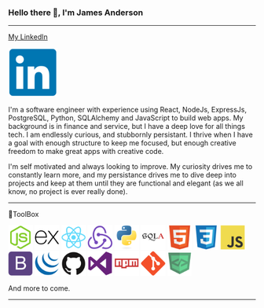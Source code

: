 ### Hello there 👋, I'm James Anderson

---

[My LinkedIn](https://www.linkedin.com/in/james-andrew-anderson/)

<a href="https://www.linkedin.com/in/james-andrew-anderson/"><img src="https://raw.githubusercontent.com/devicons/devicon/7a4ca8aa871d6dca81691e018d31eed89cb70a76/icons/linkedin/linkedin-original.svg" alt="James Andrew Anderson LinkedIn" width="100px"></img></a>

I'm a software engineer with experience using React, NodeJs, ExpressJs, PostgreSQL, Python, SQLAlchemy and JavaScript to build web apps. My background is in finance and service, but I have a deep love for all things tech. I am endlessly curious, and stubbornly persistant. I thrive when I have a goal with enough structure to keep me focused, but enough creative freedom to make great apps with creative code.

I'm self motivated and always looking to improve. My curiosity drives me to constantly learn more, and my persistance drives me to dive deep into projects and keep at them until they are functional and elegant (as we all know, no project is ever really done).

---

🧰ToolBox

<img alt="NodeJS" src="https://raw.githubusercontent.com/devicons/devicon/7a4ca8aa871d6dca81691e018d31eed89cb70a76/icons/nodejs/nodejs-original.svg" width="50px"></img>
<img alt="ExpressJs" src="https://raw.githubusercontent.com/devicons/devicon/7a4ca8aa871d6dca81691e018d31eed89cb70a76/icons/express/express-original.svg" width="50px"></img>
<img alt="React" src="https://raw.githubusercontent.com/devicons/devicon/7a4ca8aa871d6dca81691e018d31eed89cb70a76/icons/react/react-original.svg" width="50px"></img>
<img alt="Redux" src="https://raw.githubusercontent.com/devicons/devicon/7a4ca8aa871d6dca81691e018d31eed89cb70a76/icons/redux/redux-original.svg" width="50px"></img>
<img alt="Python" src="https://raw.githubusercontent.com/devicons/devicon/7a4ca8aa871d6dca81691e018d31eed89cb70a76/icons/python/python-original.svg" width="50px"></img>
<img alt="SQLAlchemy" src="https://raw.githubusercontent.com/devicons/devicon/7a4ca8aa871d6dca81691e018d31eed89cb70a76/icons/sqlalchemy/sqlalchemy-original.svg" width="50px"></img>
<img alt="HTML5" src="https://raw.githubusercontent.com/devicons/devicon/7a4ca8aa871d6dca81691e018d31eed89cb70a76/icons/html5/html5-original.svg" width="50px"></img>
<img alt="CSS3" src="https://raw.githubusercontent.com/devicons/devicon/7a4ca8aa871d6dca81691e018d31eed89cb70a76/icons/css3/css3-original.svg" width="50px"></img>
<img alt="JavaScript" src="https://raw.githubusercontent.com/devicons/devicon/7a4ca8aa871d6dca81691e018d31eed89cb70a76/icons/javascript/javascript-original.svg" width="50px"></img>
<img alt="Bootstrap" src="https://raw.githubusercontent.com/devicons/devicon/7a4ca8aa871d6dca81691e018d31eed89cb70a76/icons/bootstrap/bootstrap-plain.svg" width="50px"></img>
<img alt="jQuery" src="https://raw.githubusercontent.com/devicons/devicon/7a4ca8aa871d6dca81691e018d31eed89cb70a76/icons/jquery/jquery-original.svg" width="50px"></img>
<img alt="Github" src="https://raw.githubusercontent.com/devicons/devicon/7a4ca8aa871d6dca81691e018d31eed89cb70a76/icons/github/github-original.svg" width="50px"></img>
<img alt="VSCode" src="https://raw.githubusercontent.com/devicons/devicon/7a4ca8aa871d6dca81691e018d31eed89cb70a76/icons/visualstudio/visualstudio-plain.svg" width="50px"></img>
<img alt="NPM" src="https://raw.githubusercontent.com/devicons/devicon/7a4ca8aa871d6dca81691e018d31eed89cb70a76/icons/npm/npm-original-wordmark.svg" width="50px"></img>
<img alt="Git" src="https://raw.githubusercontent.com/devicons/devicon/7a4ca8aa871d6dca81691e018d31eed89cb70a76/icons/git/git-original.svg" width="50px"></img>
<img alt="Devicon" src="https://raw.githubusercontent.com/devicons/devicon/7a4ca8aa871d6dca81691e018d31eed89cb70a76/icons/devicon/devicon-original.svg" width="50px"></img>

And more to come.

---
